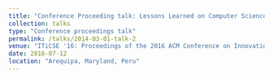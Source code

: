 ```yaml
---
title: "Conference Proceeding talk: Lessons Learned on Computer Science Teachers Professional Development"
collection: talks
type: "Conference proceedings talk"
permalink: /talks/2014-03-01-talk-2
venue: "ITiCSE '16: Proceedings of the 2016 ACM Conference on Innovation and Technology in Computer Science Education"
date: 2016-07-12
location: "Arequipa, Maryland, Peru"
---
```

